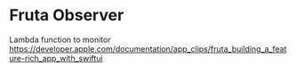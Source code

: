 # Fruta Observer

Lambda function to monitor https://developer.apple.com/documentation/app_clips/fruta_building_a_feature-rich_app_with_swiftui
